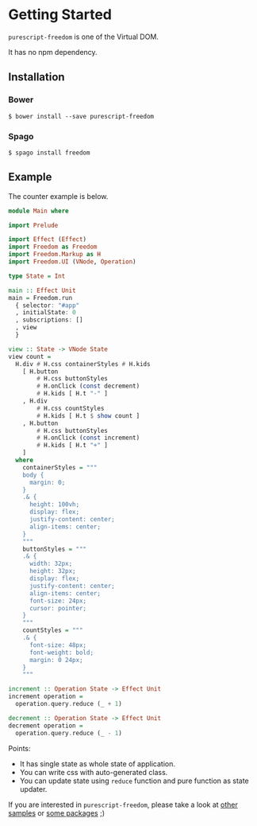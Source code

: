 # Getting Started

`purescript-freedom` is one of the Virtual DOM.

It has no npm dependency.

## Installation

### Bower

```
$ bower install --save purescript-freedom
```

### Spago

```
$ spago install freedom
```

## Example

The counter example is below.

```purescript
module Main where

import Prelude

import Effect (Effect)
import Freedom as Freedom
import Freedom.Markup as H
import Freedom.UI (VNode, Operation)

type State = Int

main :: Effect Unit
main = Freedom.run
  { selector: "#app"
  , initialState: 0
  , subscriptions: []
  , view
  }

view :: State -> VNode State
view count =
  H.div # H.css containerStyles # H.kids
    [ H.button
        # H.css buttonStyles
        # H.onClick (const decrement)
        # H.kids [ H.t "-" ]
    , H.div
        # H.css countStyles
        # H.kids [ H.t $ show count ]
    , H.button
        # H.css buttonStyles
        # H.onClick (const increment)
        # H.kids [ H.t "+" ]
    ]
  where
    containerStyles = """
    body {
      margin: 0;
    }
    .& {
      height: 100vh;
      display: flex;
      justify-content: center;
      align-items: center;
    }
    """
    buttonStyles = """
    .& {
      width: 32px;
      height: 32px;
      display: flex;
      justify-content: center;
      align-items: center;
      font-size: 24px;
      cursor: pointer;
    }
    """
    countStyles = """
    .& {
      font-size: 48px;
      font-weight: bold;
      margin: 0 24px;
    }
    """

increment :: Operation State -> Effect Unit
increment operation =
  operation.query.reduce (_ + 1)

decrement :: Operation State -> Effect Unit
decrement operation =
  operation.query.reduce (_ - 1)
```

Points:
- It has single state as whole state of application.
- You can write css with auto-generated class.
- You can update state using `reduce` function and pure function as state updater.

If you are interested in `purescript-freedom`, please take a look at [other samples](https://github.com/purescript-freedom/purescript-freedom/tree/master/examples) or [some packages](https://github.com/purescript-freedom) ;)
